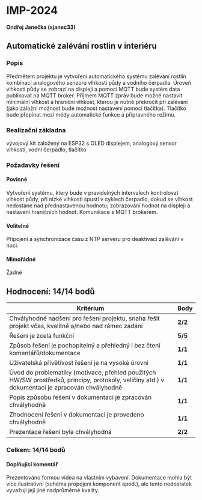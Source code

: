 # IMP-2024

**Ondřej Janečka (xjanec33)**

## Automatické zalévání rostlin v interiéru

### Popis

Předmětem projektu je vytvoření automatického systému zalévání rostlin kombinací analogového senzoru vlhkosti půdy a vodního čerpadla. Úroveň vlhkosti půdy se zobrazí na displeji a pomocí MQTT bude systém data publikovat na MQTT broker. Příjmem MQTT zpráv bude možné nastavit minimální vlhkost a hraniční vlhkost, kterou je nutné překročit při zalévání (jako záložní možnost bude možnost nastavení pomocí tlačítka). Tlačítko bude přepínat mezi módy automatické funkce a přípravného režimu.

### Realizační základna

vývojový kit založený na ESP32 s OLED displejem, analogový sensor vlhkosti, vodní čerpadlo, tlačítko

### Požadavky řešení

#### Povinné

Vytvoření systému, který bude v pravidelných intervalech kontrolovat vlhkost půdy, při nízké vlhkosti spustí v cyklech čerpadlo, dokud se vlhkost nedostane nad přednastavenou hodnotu; zobrazování hodnot na displeji a nastavení hraničních hodnot. Komunikace s MQTT brokerem.

#### Volitelné

Připojení a synchronizace času z NTP serveru pro deaktivaci zalévání v noci.

#### Mimořádné

Žádné

## Hodnocení: 14/14 bodů

| Kritérium                                                                                              | Body     |
|--------------------------------------------------------------------------------------------------------|----------|
| Chvályhodné nadšení pro řešení projektu, snaha řešit projekt včas, kvalitně a/nebo nad rámec zadání    | **2/2**  |
| Řešení je zcela funkční                                                                                | **5/5**  |
| Způsob řešení je pochopitelný a přehledný i bez čtení komentářů/dokumentace                            | **1/1**  |
| Uživatelská přívětivost řešení je na vysoké úrovni                                                    | **1/1**  |
| Úvod do problematiky (motivace, přehled použitých HW/SW prostředků, principy, protokoly, veličiny atd.) v dokumentaci je zpracován chvályhodně | **1/1**  |
| Popis způsobu řešení v dokumentaci je zpracován chvályhodně                                           | **1/1**  |
| Zhodnocení řešení v dokumentaci je provedeno chvályhodně                                              | **1/1**  |
| Prezentace řešení byla chvályhodná                                                                    | **2/2**  |

### Celkem: **14/14 bodů**

#### Doplňující komentář

Prezentováno formou videa na vlastním vybavení. Dokumentace mohla být více ilustrativní (schéma propojení komponent apod.), ale tento nedostatek vyvažují její jiné nadprůměrné kvality.

